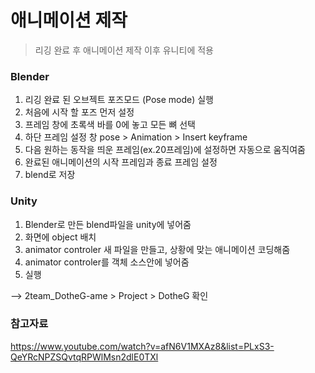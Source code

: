 # **애니메이션 제작**

> 리깅 완료 후 애니메이션 제작
> 이후 유니티에 적용

### Blender
1. 리깅 완료 된 오브젝트 포즈모드 (Pose mode) 실행
2. 처음에 시작 할 포즈 먼저 설정
3. 프레임 창에 초록색 바를 0에 놓고 모든 뼈 선택
4. 하단 프레임 설정 창 pose > Animation > Insert keyframe
5. 다음 원하는 동작을 띄운 프레임(ex.20프레임)에 설정하면 자동으로 움직여줌
6. 완료된 애니메이션의 시작 프레임과 종료 프레임 설정
7. blend로 저장

### Unity
1. Blender로 만든 blend파일을 unity에 넣어줌
2. 화면에 object 배치
3. animator controler 새 파일을 만들고, 상황에 맞는 애니메이션 코딩해줌
4. animator controler를 객체 소스안에 넣어줌
5. 실행

--> 2team_DotheG-ame > Project > DotheG 확인

### 참고자료
https://www.youtube.com/watch?v=afN6V1MXAz8&list=PLxS3-QeYRcNPZSQvtqRPWlMsn2dlE0TXl